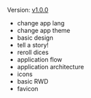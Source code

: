 Version: [v1.0.0](link_here)
- change app lang
- change app theme
- basic design
- tell a story!
- reroll dices
- application flow
- application architecture
- icons
- basic RWD
- favicon
